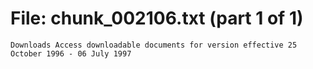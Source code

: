 ﻿# File: chunk_002106.txt (part 1 of 1)
```
Downloads Access downloadable documents for version effective 25 October 1996 - 06 July 1997
```

